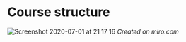 # Course structure
![Screenshot 2020-07-01 at 21 17 16](https://user-images.githubusercontent.com/57366310/86289520-c4167d80-bbe3-11ea-8cc0-3d464a02fabb.png)
*Created on miro.com*
